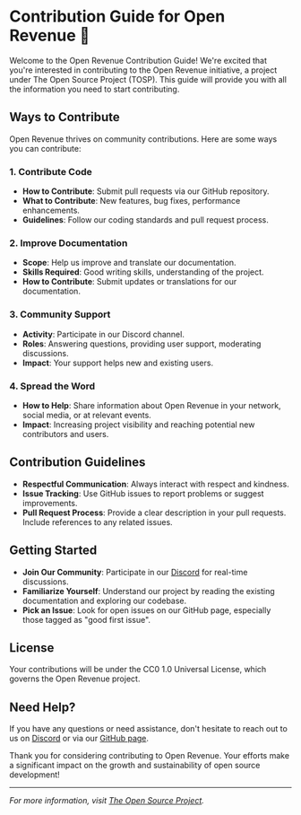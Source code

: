 # Contribution Guide for Open Revenue 🚀

Welcome to the Open Revenue Contribution Guide! We're excited that you're interested in contributing to the Open Revenue initiative, a project under The Open Source Project (TOSP). This guide will provide you with all the information you need to start contributing.

## Ways to Contribute

Open Revenue thrives on community contributions. Here are some ways you can contribute:

### 1. Contribute Code
- **How to Contribute**: Submit pull requests via our GitHub repository.
- **What to Contribute**: New features, bug fixes, performance enhancements.
- **Guidelines**: Follow our coding standards and pull request process.

### 2. Improve Documentation
- **Scope**: Help us improve and translate our documentation.
- **Skills Required**: Good writing skills, understanding of the project.
- **How to Contribute**: Submit updates or translations for our documentation.

### 3. Community Support
- **Activity**: Participate in our Discord channel.
- **Roles**: Answering questions, providing user support, moderating discussions.
- **Impact**: Your support helps new and existing users.

### 4. Spread the Word
- **How to Help**: Share information about Open Revenue in your network, social media, or at relevant events.
- **Impact**: Increasing project visibility and reaching potential new contributors and users.

## Contribution Guidelines

- **Respectful Communication**: Always interact with respect and kindness.
- **Issue Tracking**: Use GitHub issues to report problems or suggest improvements.
- **Pull Request Process**: Provide a clear description in your pull requests. Include references to any related issues.

## Getting Started

- **Join Our Community**: Participate in our [Discord](https://discord.gg/QMzvmuSh2v) for real-time discussions.
- **Familiarize Yourself**: Understand our project by reading the existing documentation and exploring our codebase.
- **Pick an Issue**: Look for open issues on our GitHub page, especially those tagged as "good first issue".

## License

Your contributions will be under the CC0 1.0 Universal License, which governs the Open Revenue project.

## Need Help?

If you have any questions or need assistance, don't hesitate to reach out to us on [Discord](https://discord.gg/QMzvmuSh2v) or via our [GitHub page](https://github.com/The-Open-Source-Project-TOSP).

Thank you for considering contributing to Open Revenue. Your efforts make a significant impact on the growth and sustainability of open source development!

---

*For more information, visit [The Open Source Project](https://github.com/The-Open-Source-Project-TOSP).*
